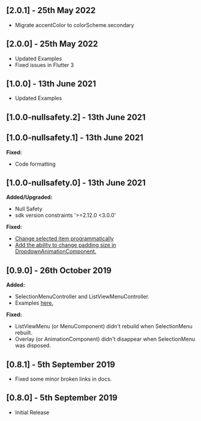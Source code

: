 ## [2.0.1] - 25th May 2022

* Migrate accentColor to colorScheme.secondary

## [2.0.0] - 25th May 2022

* Updated Examples
* Fixed issues in Flutter 3

## [1.0.0] - 13th June 2021

* Updated Examples

## [1.0.0-nullsafety.2] - 13th June 2021
## [1.0.0-nullsafety.1] - 13th June 2021

**Fixed:**

* Code formatting

## [1.0.0-nullsafety.0] - 13th June 2021

**Added/Upgraded:**

* Null Safety
* sdk version constraints '>=2.12.0 <3.0.0'

**Fixed:**

* [Change selected item programmatically](https://github.com/HussainTaj-W/flutter-package-selection_menu/issues/4)
* [Add the ability to change padding size in DropdownAnimationComponent.](https://github.com/HussainTaj-W/flutter-package-selection_menu/issues/5)


## [0.9.0] - 26th October 2019

**Added:** 

* SelectionMenuController and ListViewMenuController.
* Examples [here.](https://github.com/HussainTaj-W/flutter-package-selection_menu-example/tree/master/lib/1_basic_08_SelectionMenuController%20Updating%20List%20Dynamically)

**Fixed:**

*  ListViewMenu (or MenuComponent) didn't rebuild when SelectionMenu
   rebuilt.
*  Overlay (or AnimationComponent) didn't disappear when SelectionMenu
   was disposed.


## [0.8.1] - 5th September 2019

* Fixed some minor broken links in docs.

## [0.8.0] - 5th September 2019

* Initial Release
